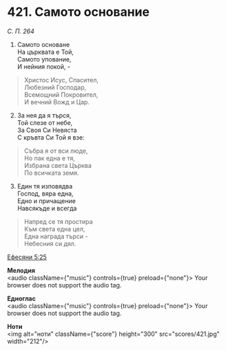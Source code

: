 # 421. Самото основание

_С. П. 264_

1. Самото основане  
На църквата е Той,  
Самото упование,  
И нейния покой, -  

> Христос Исус, Спасител,  
> Любезний Господар,  
> Всемощний Покровител,  
> И вечний Вожд и Цар.  

2. За нея да я търся,  
Той слезе от небе,  
За Своя Си Невяста  
С кръвта Си Той я взе:  

> Събра я от вси люде,  
> Но пак една е тя,  
> Избрана света Църква  
> По всичката земя.  

3. Един тя изповядва  
Господ, вяра една,  
Едно и причащение  
Навсякъде и всегда  

> Напред се тя простира  
> Към света една цел,  
> Една награда търси -  
> Небесния си дял.

[Ефесяни 5:25](http://biblia.bg/index.php?k=56&g=5&s=25)

**Мелодия**  
<audio className={"music"} controls={true} preload={"none"}>
    <source src="mp3/421.mp3" type="audio/mpeg"/>
    Your browser does not support the audio tag.
</audio>

**Едноглас**  
<audio className={"music"} controls={true} preload={"none"}>
    <source src="transp/421.mp3" type="audio/mpeg"/>
    Your browser does not support the audio tag.
</audio>

**Ноти**  
<img alt="ноти" className={"score"} height="300" src="scores/421.jpg" width="212"/>
